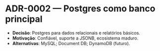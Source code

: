 # ADR-0002 — Postgres como banco principal
- **Decisão**: Postgres para dados relacionais e relatórios básicos.
- **Motivação**: Confiável, suporte a JSONB, ecosistema maduro.
- **Alternativas**: MySQL; Document DB; DynamoDB (futuro).
